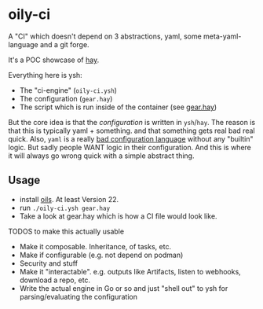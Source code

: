 # oily-ci

A "CI" which doesn't depend on 3 abstractions, yaml, some meta-yaml-language and a git forge.

It's a POC showcase of [hay](https://www.oilshell.org/release/0.22.0/doc/hay.html).


Everything here is ysh:
- The "ci-engine" (`oily-ci.ysh`)
- The configuration (`gear.hay`)
- The script which is run inside of the container (see [gear.hay](./gear.hay))

But the core idea is that the *configuration* is written in `ysh`/`hay`.
The reason is that this is typically yaml + something. and that something gets real bad real quick.
Also, `yaml` is a really [bad configuration language](https://noyaml.com/) without any "builtin" logic.
But sadly people WANT logic in their configuration. And this is where it will always go wrong quick with a simple abstract thing.

## Usage

- install [oils](https://www.oilshell.org/release/0.22.0/). At least Version 22.
- run `./oily-ci.ysh gear.hay`
- Take a look at gear.hay which is how a CI file would look like.


TODOS to make this actually usable
- Make it composable. Inheritance, of tasks, etc.
- Make if configurable (e.g. not depend on podman)
- Security and stuff
- Make it "interactable". e.g. outputs like Artifacts, listen to webhooks, download a repo, etc.
- Write the actual engine in Go or so and just "shell out" to ysh for parsing/evaluating the configuration
